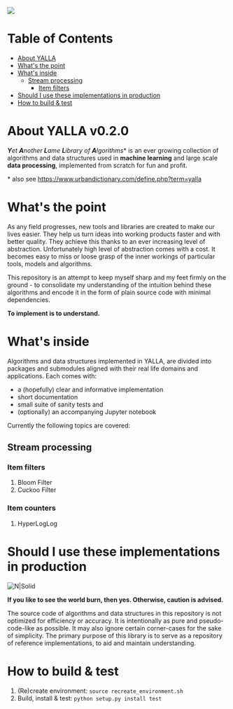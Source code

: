 ![](https://github.com/turu/yalal/workflows/Continuous%20Integration/badge.svg)

Table of Contents
=================

   * [About YALLA](#about-yalla-v020)
   * [What's the point](#whats-the-point)
   * [What's inside](#whats-inside)
      * [Stream processing](#stream-processing)
         * [Item filters](#item-filters)
   * [Should I use these implementations in production](#should-i-use-these-implementations-in-production)
   * [How to build & test](#how-to-build--test)

# About YALLA v0.2.0
_**Y**et **A**nother **L**ame **L**ibrary of **A**lgorithms_* 
is an ever growing collection of algorithms and data structures 
used in **machine learning** and large scale **data processing**, 
implemented from scratch for fun and profit.

\* also see https://www.urbandictionary.com/define.php?term=yalla

# What's the point
As any field progresses, new tools and libraries are created 
to make our lives easier. They help us turn ideas into working 
products faster and with better quality. They achieve this thanks 
to an ever increasing level of abstraction. Unfortunately high 
level of abstraction comes with a cost. It becomes easy to miss 
or loose grasp of the inner workings of particular tools, 
models and algorithms.

This repository is an attempt to keep myself sharp and my feet 
firmly on the ground - to consolidate my understanding of 
the intuition behind these algorithms and encode it in the form 
of plain source code with minimal dependencies.

**To implement is to understand.**

# What's inside
Algorithms and data structures implemented in YALLA, are divided into packages and submodules
aligned with their real life domains and applications. Each comes with:
  * a (hopefully) clear and informative implementation
  * short documentation
  * small suite of sanity tests and
  * (optionally) an accompanying Jupyter notebook

Currently the following topics are covered:
## Stream processing
### Item filters
1. Bloom Filter
2. Cuckoo Filter
### Item counters
1. HyperLogLog

# Should I use these implementations in production
![N|Solid](https://i.kym-cdn.com/entries/icons/mobile/000/005/180/YaoMingMeme.jpg)

**If you like to see the world burn, then yes. Otherwise, caution is advised.**

The source code of algorithms and data structures in this repository is not optimized for efficiency or accuracy. 
It is intentionally as pure and pseudo-code-like as possible. It may also ignore certain corner-cases for the sake of
simplicity. The primary purpose of this library is to serve as a repository of reference implementations, to aid and 
maintain understanding.  

# How to build & test
1. (Re)create environment: ```source recreate_environment.sh```
2. Build, install & test: ```python setup.py install test```
